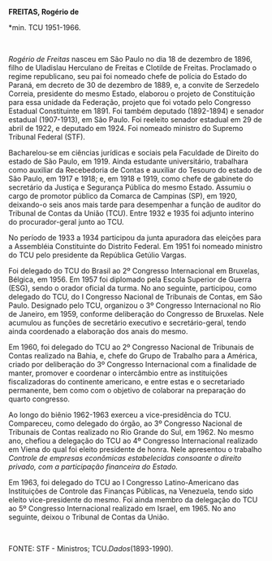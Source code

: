 **FREITAS, Rogério de**

\*min. TCU 1951-1966.

 

*Rogério de Freitas* nasceu em São Paulo no dia 18 de dezembro de 1896,
filho de Uladislau Herculano de Freitas e Clotilde de
Freitas. Proclamado o regime republicano, seu pai foi nomeado chefe de
polícia do Estado do Paraná, em decreto de 30 de dezembro de 1889, e, a
convite de Serzedelo Correia, presidente do mesmo Estado, elaborou o
projeto de Constituição para essa unidade da Federação, projeto que foi
votado pelo Congresso Estadual Constituinte em 1891. Foi também deputado
(1892-1894) e senador estadual (1907-1913), em São Paulo. Foi reeleito
senador estadual em 29 de abril de 1922, e deputado em 1924. Foi nomeado
ministro do Supremo Tribunal Federal (STF).

Bacharelou-se em ciências jurídicas e sociais pela Faculdade de Direito
do estado de São Paulo, em 1919. Ainda estudante universitário,
trabalhara como auxiliar da Recebedoria de Contas e auxiliar do Tesouro
do estado de São Paulo, em 1917 e 1918; e, em 1918 e 1919, como chefe de
gabinete do secretário da Justiça e Segurança Pública do mesmo Estado.
Assumiu o cargo de promotor público da Comarca de Campinas (SP), em
1920, deixando-o seis anos mais tarde para desempenhar a função de
auditor do Tribunal de Contas da União (TCU). Entre 1932 e 1935 foi
adjunto interino do procurador-geral junto ao TCU.

No período de 1933 a 1934 participou da junta apuradora das eleições
para a Assembléia Constituinte do Distrito Federal. Em 1951 foi nomeado
ministro do TCU pelo presidente da República Getúlio Vargas.

Foi delegado do TCU do Brasil ao 2º Congresso Internacional em Bruxelas,
Bélgica, em 1956. Em 1957 foi diplomado pela Escola Superior de Guerra
(ESG), sendo o orador oficial da turma. No ano seguinte, participou,
como delegado do TCU, do I Congresso Nacional de Tribunais de Contas, em
São Paulo. Designado pelo TCU, organizou o 3º Congresso Internacional no
Rio de Janeiro, em 1959, conforme deliberação do Congresso de Bruxelas.
Nele acumulou as funções de secretário executivo e secretário-geral,
tendo ainda coordenado a elaboração dos anais do mesmo.

Em 1960, foi delegado do TCU ao 2º Congresso Nacional de Tribunais de
Contas realizado na Bahia, e, chefe do Grupo de Trabalho para a América,
criado por deliberação do 3º Congresso Internacional com a finalidade de
manter, promover e coordenar o intercâmbio entre as instituições
fiscalizadoras do continente americano, e entre estas e o secretariado
permanente, bem como com o objetivo de colaborar na preparação do quarto
congresso.

Ao longo do biênio 1962-1963 exerceu a vice-presidência do TCU.
Compareceu, como delegado do órgão, ao 3º Congresso Nacional de
Tribunais de Contas realizado no Rio Grande do Sul, em 1962. No mesmo
ano, chefiou a delegação do TCU ao 4º Congresso Internacional realizado
em Viena do qual foi eleito presidente de honra. Nele apresentou o
trabalho *Controle de empresas econômicas estabelecidas consoante o
direito privado, com a participação financeira do Estado.*

Em 1963, foi delegado do TCU ao I Congresso Latino-Americano das
Instituições de Controle das Finanças Públicas, na Venezuela, tendo sido
eleito vice-presidente do mesmo. Foi ainda membro da delegação do TCU ao
5º Congresso Internacional realizado em Israel, em 1965. No ano
seguinte, deixou o Tribunal de Contas da União.

 

FONTE: STF - Ministros; TCU.*Dados*(1893-1990).

 
